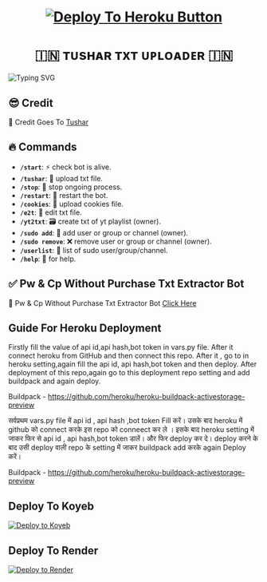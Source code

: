 <h1 align="center"><a href="https://heroku.com/deploy?template=https://github.com/chintuwithmintu/Save"><img src="https://www.herokucdn.com/deploy/button.svg" alt="Deploy To Heroku Button"></a></h1>
<h1 align="center">
  🇮🇳 ᴛᴜsʜᴀʀ ᴛxᴛ ᴜᴘʟᴏᴀᴅᴇʀ 🇮🇳
</h1>

![Typing SVG](https://readme-typing-svg.herokuapp.com/?lines=Welcome+To+Txt+Uploader+Bot+!)

## 😎 Credit

🥳 Credit Goes To [Tushar](https://t.me/Tushar0125)

  
## 🔥 Commands

- **`/start`**: ⚡ check bot is alive.
- **`/tushar`**:  📁 upload txt file.
- **`/stop`**: 🛑 stop ongoing process.
- **`/restart`**: 🔮 restart the bot.
- **`/cookies`**: 🍪 upload cookies file.
- **`/e2t`**: 📝 edit txt file.
- **`/yt2txt`**: 🗃️ create txt of yt playlist (owner).
- **`/sudo add`**: 🎊 add user or group or channel (owner).
- **`/sudo remove`**: ❌ remove user or group or channel (owner).
- **`/userlist`**: 📜 list of sudo user/group/channel.
- **`/help`**: 🎉 for help.


## ✅ Pw & Cp Without Purchase Txt Extractor Bot

🥳 Pw & Cp Without Purchase Txt Extractor Bot [Click Here](https://t.me/PwCpTxtExtractorBot)
 

## Guide For Heroku Deployment 

Firstly fill the value of api id,api hash,bot token in vars.py file. After it connect heroku from GitHub and then connect this repo. After it , go to in heroku setting,again fill the api id, api hash,bot token and then deploy. After deployment of this repo,again go to this deployment repo setting and add buildpack and again deploy.

Buildpack - https://github.com/heroku/heroku-buildpack-activestorage-preview



सर्वप्रथम vars.py file में api id , api hash ,bot token Fill करें।
उसके बाद heroku में github को connect करके इस repo को conneect कर ले ।
इसके बाद heroku setting में जाकर फिर से api id , api hash,bot token डालें। और फिर deploy कर दे।
deploy करने के बाद उसी deploy वाली repo के setting में जाकर buildpack add करके again Deploy करें।
 
Buildpack - https://github.com/heroku/heroku-buildpack-activestorage-preview

## Deploy To Koyeb

[![Deploy to Koyeb](https://www.koyeb.com/static/images/deploy/button.svg)](https://app.koyeb.com/deploy?name=advance-txt-uploader&repository=Tushar557845%2FADVANCE-TXT-UPLOADER&branch=main&builder=dockerfile&instance_type=free&instances_min=0&autoscaling_sleep_idle_delay=300&ports=8080%3Bhttp%3B%2F&hc_protocol%5B8080%5D=tcp&hc_grace_period%5B8080%5D=5&hc_interval%5B8080%5D=30&hc_restart_limit%5B8080%5D=3&hc_timeout%5B8080%5D=5&hc_path%5B8080%5D=%2F&hc_method%5B8080%5D=get)

## Deploy To Render

[![Deploy to Render](https://render.com/images/deploy-to-render-button.svg)](https://render.com/deploy?repo=https://github.com/Tushar557845/ADVANCE-TXT-UPLOADER)

